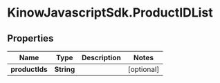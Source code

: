 # KinowJavascriptSdk.ProductIDList

## Properties
Name | Type | Description | Notes
------------ | ------------- | ------------- | -------------
**productIds** | **String** |  | [optional] 


